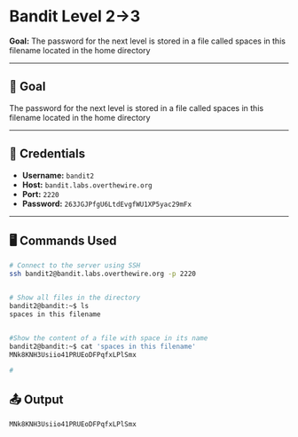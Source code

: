 # Bandit Level 2->3

**Goal:** The password for the next level is stored in a file called spaces in this filename located in the home directory

---

## 🧠 Goal

The password for the next level is stored in a file called spaces in this filename located in the home directory

---

## 🔐 Credentials

- **Username:** `bandit2`
- **Host:** `bandit.labs.overthewire.org`
- **Port:** `2220`
- **Password:** `263JGJPfgU6LtdEvgfWU1XP5yac29mFx`

---

## 🖥️ Commands Used

```bash
# Connect to the server using SSH
ssh bandit2@bandit.labs.overthewire.org -p 2220


# Show all files in the directory
bandit2@bandit:~$ ls
spaces in this filename


#Show the content of a file with space in its name
bandit2@bandit:~$ cat 'spaces in this filename'
MNk8KNH3Usiio41PRUEoDFPqfxLPlSmx

#
```
## 📤 Output
```bash
MNk8KNH3Usiio41PRUEoDFPqfxLPlSmx
```

